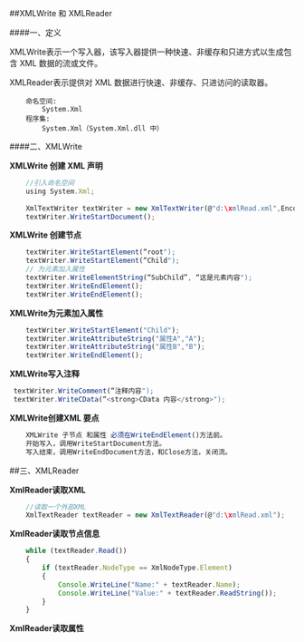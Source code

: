 ##XMLWrite 和 XMLReader

####一、定义

XMLWrite表示一个写入器，该写入器提供一种快速、非缓存和只进方式以生成包含 XML 数据的流或文件。

XMLReader表示提供对 XML 数据进行快速、非缓存、只进访问的读取器。

```
    命名空间:
        System.Xml
    程序集:
        System.Xml（System.Xml.dll 中）
```     
        

####二、XMLWrite

**XMLWrite 创建 XML 声明**

```javascript
    //引入命名空间
    using System.Xml;
    
    XmlTextWriter textWriter = new XmlTextWriter(@"d:\xmlRead.xml",Encoding.UTF8);
    textWriter.WriteStartDocument();
```

**XMLWrite 创建节点**

```javascript
    textWriter.WriteStartElement(“root"); 
    textWriter.WriteStartElement(“Child");
    // 为元素加入属性
    textWriter.WriteElementString(“SubChild”, “这是元素内容");
    textWriter.WriteEndElement();
    textWriter.WriteEndElement();
```

**XMLWrite为元素加入属性**

```javascript
    textWriter.WriteStartElement("Child");
    textWriter.WriteAttributeString("属性A","A");
    textWriter.WriteAttributeString("属性B","B");
    textWriter.WriteEndElement();
```

**XMLWrite写入注释**

```javascript
 textWriter.WriteComment(“注释内容"); textWriter.WriteCData(“<strong>CData 内容</strong>");
```

**XMLWrite创建XML 要点**

```javascript
    XMLWrite 子节点 和属性 必须在WriteEndElement()方法前。
    开始写入，调用WriteStartDocument方法。
    写入结束，调用WriteEndDocument方法，和Close方法，关闭流。
```

##三、XMLReader

**XmlReader读取XML**

```javascript
    //读取一个外部XML
    XmlTextReader textReader = new XmlTextReader(@"d:\xmlRead.xml");
```

**XmlReader读取节点信息**

```javascript
    while (textReader.Read())
    {
        if (textReader.NodeType == XmlNodeType.Element)
        {
            Console.WriteLine("Name:" + textReader.Name);
            Console.WriteLine("Value:" + textReader.ReadString());
        }
    }
```

**XmlReader读取属性**